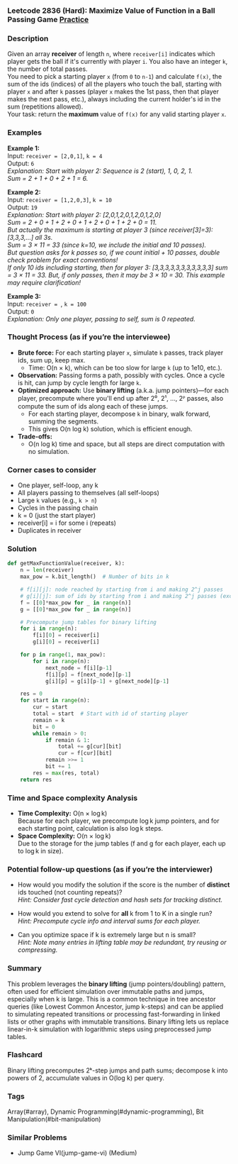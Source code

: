 ### Leetcode 2836 (Hard): Maximize Value of Function in a Ball Passing Game [Practice](https://leetcode.com/problems/maximize-value-of-function-in-a-ball-passing-game)

### Description  
Given an array **receiver** of length `n`, where `receiver[i]` indicates which player gets the ball if it's currently with player `i`. You also have an integer `k`, the number of total passes.  
You need to pick a starting player `x` (from `0` to `n-1`) and calculate `f(x)`, the sum of the ids (indices) of all the players who touch the ball, starting with player `x` and after `k` passes (player `x` makes the 1st pass, then that player makes the next pass, etc.), always including the current holder's id in the sum (repetitions allowed).  
Your task: return the **maximum** value of `f(x)` for any valid starting player `x`.

### Examples  

**Example 1:**  
Input: `receiver = [2,0,1]`, `k = 4`  
Output: `6`  
*Explanation: Start with player 2: Sequence is 2 (start), 1, 0, 2, 1.  
Sum = 2 + 1 + 0 + 2 + 1 = 6.*

**Example 2:**  
Input: `receiver = [1,2,0,3]`, `k = 10`  
Output: `19`  
*Explanation: Start with player 2: [2,0,1,2,0,1,2,0,1,2,0]  
Sum = 2 + 0 + 1 + 2 + 0 + 1 + 2 + 0 + 1 + 2 + 0 = 11.  
But actually the maximum is starting at player 3 (since receiver[3]=3): [3,3,3,...] all 3s.  
Sum = 3 × 11 = 33 (since k=10, we include the initial and 10 passes).  
But question asks for *k* passes so, if we count initial + 10 passes, double check problem for exact conventions!  
If only 10 ids including starting, then for player 3: [3,3,3,3,3,3,3,3,3,3,3] sum = 3 × 11 = 33. But, if only passes, then it may be 3 × 10 = 30. This example may require clarification!*

**Example 3:**  
Input: `receiver = `, `k = 100`  
Output: `0`  
*Explanation: Only one player, passing to self, sum is 0 repeated.*

### Thought Process (as if you’re the interviewee)  
- **Brute force:** For each starting player `x`, simulate `k` passes, track player ids, sum up, keep max.  
  - Time: O(n × k), which can be too slow for large `k` (up to 1e10, etc.).
- **Observation:** Passing forms a path, possibly with cycles. Once a cycle is hit, can jump by cycle length for large `k`.
- **Optimized approach:** Use **binary lifting** (a.k.a. jump pointers)—for each player, precompute where you'll end up after 2⁰, 2¹, ..., 2ᴾ passes, also compute the sum of ids along each of these jumps.
  - For each starting player, decompose `k` in binary, walk forward, summing the segments.
  - This gives O(n log k) solution, which is efficient enough.
- **Trade-offs:**  
  - O(n log k) time and space, but all steps are direct computation with no simulation.

### Corner cases to consider  
- One player, self-loop, any k
- All players passing to themselves (all self-loops)
- Large `k` values (e.g., `k > n`)
- Cycles in the passing chain
- k = 0 (just the start player)
- receiver[i] = i for some i (repeats)
- Duplicates in receiver

### Solution

```python
def getMaxFunctionValue(receiver, k):
    n = len(receiver)
    max_pow = k.bit_length()  # Number of bits in k

    # f[i][j]: node reached by starting from i and making 2^j passes
    # g[i][j]: sum of ids by starting from i and making 2^j passes (excludes final node's id)
    f = [[0]*max_pow for _ in range(n)]
    g = [[0]*max_pow for _ in range(n)]

    # Precompute jump tables for binary lifting
    for i in range(n):
        f[i][0] = receiver[i]
        g[i][0] = receiver[i]

    for p in range(1, max_pow):
        for i in range(n):
            next_node = f[i][p-1]
            f[i][p] = f[next_node][p-1]
            g[i][p] = g[i][p-1] + g[next_node][p-1]

    res = 0
    for start in range(n):
        cur = start
        total = start  # Start with id of starting player
        remain = k
        bit = 0
        while remain > 0:
            if remain & 1:
                total += g[cur][bit]
                cur = f[cur][bit]
            remain >>= 1
            bit += 1
        res = max(res, total)
    return res
```

### Time and Space complexity Analysis  

- **Time Complexity:** O(n × log k)  
  Because for each player, we precompute log k jump pointers, and for each starting point, calculation is also log k steps.
- **Space Complexity:** O(n × log k)  
  Due to the storage for the jump tables (f and g for each player, each up to log k in size).

### Potential follow-up questions (as if you’re the interviewer)  

- How would you modify the solution if the score is the number of **distinct** ids touched (not counting repeats)?  
  *Hint: Consider fast cycle detection and hash sets for tracking distinct.*

- How would you extend to solve for **all** k from 1 to K in a single run?  
  *Hint: Precompute cycle info and interval sums for each player.*

- Can you optimize space if k is extremely large but n is small?  
  *Hint: Note many entries in lifting table may be redundant, try reusing or compressing.*

### Summary
This problem leverages the **binary lifting** (jump pointers/doubling) pattern, often used for efficient simulation over immutable paths and jumps, especially when k is large. This is a common technique in tree ancestor queries (like Lowest Common Ancestor, jump k-steps) and can be applied to simulating repeated transitions or processing fast-forwarding in linked lists or other graphs with immutable transitions. Binary lifting lets us replace linear-in-k simulation with logarithmic steps using preprocessed jump tables.


### Flashcard
Binary lifting precomputes 2ᵏ-step jumps and path sums; decompose k into powers of 2, accumulate values in O(log k) per query.

### Tags
Array(#array), Dynamic Programming(#dynamic-programming), Bit Manipulation(#bit-manipulation)

### Similar Problems
- Jump Game VI(jump-game-vi) (Medium)